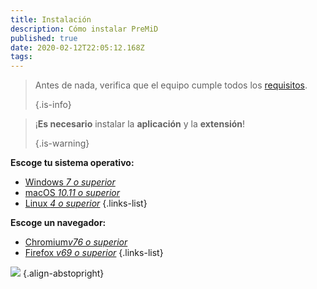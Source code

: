 ```yaml
---
title: Instalación
description: Cómo instalar PreMiD
published: true
date: 2020-02-12T22:05:12.168Z
tags:
---
```


> Antes de nada, verifica que el equipo cumple todos los [requisitos](/install/requirements). 
> 
> {.is-info}

> ¡**Es necesario** instalar la **aplicación** y la **extensión**! 
> 
> {.is-warning}

**Escoge tu sistema operativo:**
- [Windows *7 o superior*](/install/windows)
- [macOS *10.11 o superior*](/install/macos)
- [Linux *4 o superior*](/install/linux)
{.links-list}

**Escoge un navegador:**
- [Chromium*v76 o superior*](/install/chromium)
- [Firefox *v69 o superior*](/install/firefox)
{.links-list}

![](https://a.icons8.com/ajlQdsfa/FZhYWV/svg.svg) {.align-abstopright}